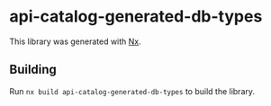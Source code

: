 # api-catalog-generated-db-types

This library was generated with [Nx](https://nx.dev).

## Building

Run `nx build api-catalog-generated-db-types` to build the library.
